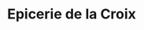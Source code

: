 ---
title: "Epicerie de la Croix"
url: /saint-valery-en-caux/epicerie-de-la-croix/
shop: Lebensmittel
---